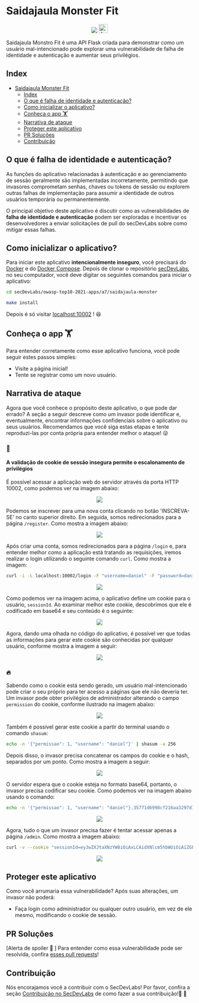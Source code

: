 # Saidajaula Monster Fit

<p align="center">
    <img src="images/img1.png"/>
    <a href="README.md"><img height="24" title="Access content in English" src="https://img.shields.io/badge/Access%20content%20in-English-blue"/></a>
</p>

Saidajaula Monstro Fit é uma API Flask criada para demonstrar como um usuário mal-intencionado pode explorar uma vulnerabilidade de falha de identidade e autenticação e aumentar seus privilégios. 

## Index

- [Saidajaula Monster Fit](#saidajaula-monster-fit)
  - [Index](#index)
  - [O que é falha de identidade e autenticação?](#o-que-é-falha-de-identidade-e-autenticação)
  - [Como inicializar o aplicativo?](#como-inicializar-o-aplicativo)
  - [Conheça o app 🏋️‍](#conheça-o-app-️)
  - [Narrativa de ataque](#narrativa-de-ataque)
  - [Proteger este aplicativo](#proteger-este-aplicativo)
  - [PR Soluções](#pr-soluções)
  - [Contribuição](#contribuição)

## O que é falha de identidade e autenticação?

As funções do aplicativo relacionadas à autenticação e ao gerenciamento de sessão geralmente são implementadas incorretamente, permitindo que invasores comprometam senhas, chaves ou tokens de sessão ou explorem outras falhas de implementação para assumir a identidade de outros usuários temporária ou permanentemente.

O principal objetivo deste aplicativo é discutir como as vulnerabilidades de **falha de identidade e autenticação** podem ser exploradas e incentivar os desenvolvedores a enviar solicitações de pull do secDevLabs sobre como mitigar essas falhas.

## Como inicializar o aplicativo?

Para iniciar este aplicativo **intencionalmente inseguro**, você precisará do [Docker][Docker Install] e do [Docker Compose][Docker Compose Install]. Depois de clonar o repositório [secDevLabs](https://github.com/globocom/secDevLabs), no seu computador, você deve digitar os seguintes comandos para iniciar o aplicativo:

```sh
cd secDevLabs/owasp-top10-2021-apps/a7/saidajaula-monster
```

```sh
make install
```

Depois é só visitar [localhost:10002][app] ! 😆

## Conheça o app 🏋️‍

Para entender corretamente como esse aplicativo funciona, você pode seguir estes passos simples:

- Visite a página inicial!
- Tente se registrar como um novo usuário.

## Narrativa de ataque

Agora que você conhece o propósito deste aplicativo, o que pode dar errado? A seção a seguir descreve como um invasor pode identificar e, eventualmente, encontrar informações confidenciais sobre o aplicativo ou seus usuários. Recomendamos que você siga estas etapas e tente reproduzi-las por conta própria para entender melhor o ataque! 😜

### 👀

#### A validação de cookie de sessão insegura permite o escalonamento de privilégios

É possível acessar a aplicação web do servidor através da porta HTTP 10002, como podemos ver na imagem abaixo:

<p align="center">
    <img src="images/img1.png"/>
</p>

Podemos se inscrever para uma nova conta clicando no botão 'INSCREVA-SE' no canto superior direito. Em seguida, somos redirecionados para a página `/register`. Como mostra a imagem abaixo: 

<p align="center">
    <img src="images/attack1.png"/>
</p>

Após criar uma conta, somos redirecionados para a página `/login` e, para entender melhor como a aplicação está tratando as requisições, iremos realizar o login utilizando o seguinte comando `curl`. Como mostra a imagem:

```sh
curl -i -L localhost:10002/login -F "username=daniel" -F "password=daniel" -X POST
```

<p align="center">
    <img src="images/attack2.png"/>
</p>

Como podemos ver na imagem acima, o aplicativo define um cookie para o usuário, `sessionId`. Ao examinar melhor este cookie, descobrimos que ele é codificado em base64 e seu conteúdo é o seguinte: 

<p align="center">
    <img src="images/attack3.png"/>
</p>

Agora, dando uma olhada no código do aplicativo, é possível ver que todas as informações para gerar este cookie são conhecidas por qualquer usuário, conforme mostra a imagem a seguir:

<p align="center">
    <img src="images/attack4.png"/>
</p>

### 🔥

Sabendo como o cookie está sendo gerado, um usuário mal-intencionado pode criar o seu próprio para ter acesso a páginas que ele não deveria ter. Um invasor pode obter privilégios de administrador alterando o campo `permission` do cookie, conforme ilustrado na imagem abaixo: 

<p align="center">
    <img src="images/attack5.png"/>
</p>

Também é possível gerar este cookie a partir do terminal usando o comando `shasum`: 

```sh
echo -n '{"permissao": 1, "username": "daniel"}' | shasum -a 256
```

Depois disso, o invasor precisa concatenar os campos do cookie e o hash, separados por um ponto. Como mostra a imagem a seguir:

<p align="center">
    <img src="images/attack6.png"/>
</p>

O servidor espera que o cookie esteja no formato base64, portanto, o invasor precisa codificar seu cookie. Como podemos ver na imagem abaixo usando o comando:

```sh
echo -n '{"permissao": 1, "username": "daniel"}.35771d6998cf216aa3297d1fb54462e04d85443be6092a02961b52b24c2d3250' | base64
```

<p align="center">
    <img src="images/attack7.png"/>
</p>

Agora, tudo o que um invasor precisa fazer é tentar acessar apenas a página `/admin`. Como mostra a imagem abaixo:

```sh
curl -v --cookie "sessionId=eyJwZXJtaXNzYW8iOiAxLCAidXNlcm5hbWUiOiAiZGFuaWVsIn0uMzU3NzFkNjk5OGNmMjE2YWEzMjk3ZDFmYjU0NDYyZTA0ZDg1NDQzYmU2MDkyYTAyOTYxYjUyYjI0YzJkMzI1MA==" http://localhost:10002/admin
```

<p align="center">
    <img src="images/attack8.png"/>
</p>

## Proteger este aplicativo

Como você arrumaria essa vulnerabilidade? Após suas alterações, um invasor não poderá:

- Faça login como administrador ou qualquer outro usuário, em vez de ele mesmo, modificando o cookie de sessão.

## PR Soluções

[Alerta de spoiler 🚨 ] Para entender como essa vulnerabilidade pode ser resolvida, confira [esses pull requests](https://github.com/globocom/secDevLabs/pulls?q=is%3Apr+label%3A%22mitigation+solution+%F0%9F%94%92%22+label%3A%22Saidajaula+Monster+Fit%22)!

## Contribuição

Nós encorajamos você a contribuir com o SecDevLabs! Por favor, confira a seção [Contribuição no SecDevLabs](../../../docs/CONTRIBUTING.md) de como fazer a sua contribuição!🎉 🎉

[docker install]: https://docs.docker.com/install/
[docker compose install]: https://docs.docker.com/compose/install/
[app]: http://localhost:10002
[dirb]: https://tools.kali.org/web-applications/dirb
[secdevlabs]: https://github.com/globocom/secDevLabs
